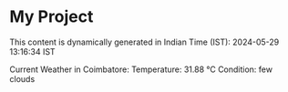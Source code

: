 # My Project

This content is dynamically generated in Indian Time (IST): 2024-05-29 13:16:34 IST


Current Weather in Coimbatore:
Temperature: 31.88 °C
Condition: few clouds

